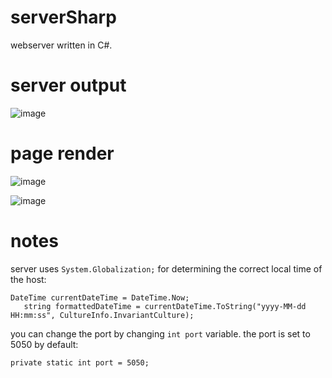 # serverSharp
webserver written in C#.

# server output

![image](https://github.com/equqe/serverSharp/assets/145790372/ff1df39d-2bea-49fa-af5a-00b5a40b3d79)

# page render

![image](https://github.com/equqe/serverSharp/assets/145790372/c0dabb6d-6f9b-4121-b2d6-d9ad1c0785ea)

![image](https://github.com/equqe/serverSharp/assets/145790372/c4cef193-d705-4424-8052-252cde1cf8ff)



# notes
server uses `System.Globalization;` for determining the correct local time of the host:

```
DateTime currentDateTime = DateTime.Now;
   string formattedDateTime = currentDateTime.ToString("yyyy-MM-dd HH:mm:ss", CultureInfo.InvariantCulture);
```

you can change the port by changing `int port` variable. the port is set to 5050 by default:

```
private static int port = 5050;
```
